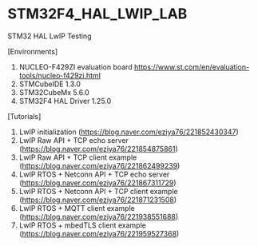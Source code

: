 # STM32F4_HAL_LWIP_LAB
 STM32 HAL LwIP Testing

[Environments]
1. NUCLEO-F429ZI evaluation board
https://www.st.com/en/evaluation-tools/nucleo-f429zi.html
2. STMCubeIDE 1.3.0
3. STM32CubeMx 5.6.0
4. STM32F4 HAL Driver 1.25.0

[Tutorials]
1. LwIP initialization (https://blog.naver.com/eziya76/221852430347)
2. LwIP Raw API + TCP echo server (https://blog.naver.com/eziya76/221854875861)
3. LwIP Raw API + TCP client example (https://blog.naver.com/eziya76/221862499239)
4. LwIP RTOS + Netconn API + TCP echo server (https://blog.naver.com/eziya76/221867311729)
5. LwIP RTOS + Netconn API + TCP client example (https://blog.naver.com/eziya76/221871231508)
6. LwIP RTOS + MQTT client example (https://blog.naver.com/eziya76/221938551688)
7. LwIP RTOS + mbedTLS client example (https://blog.naver.com/eziya76/221959527368)




